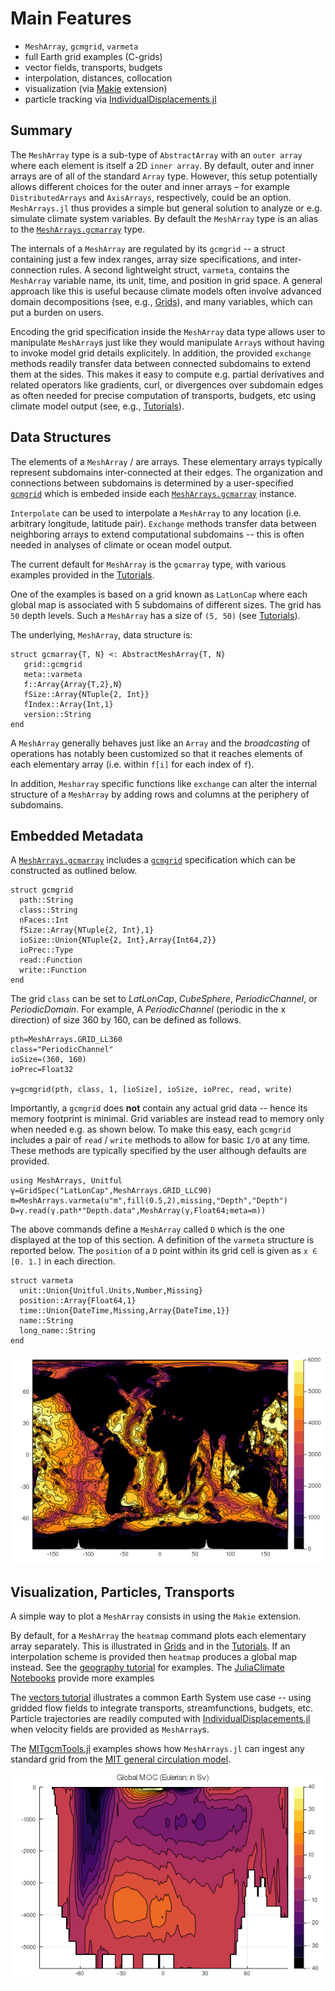 # Main Features

- `MeshArray`, `gcmgrid`, `varmeta`
- full Earth grid examples (C-grids)
- vector fields, transports, budgets
- interpolation, distances, collocation
- visualization (via [Makie](http://makie.org/) extension)
- particle tracking via [IndividualDisplacements.jl](https://github.com/JuliaClimate/IndividualDisplacements.jl#readme)

## Summary

The `MeshArray` type is a sub-type of `AbstractArray` with an `outer array` where each element is itself a 2D `inner array`. By default, outer and inner arrays are of all of the standard `Array` type. However, this setup potentially allows different choices for the outer and inner arrays – for example `DistributedArrays` and `AxisArrays`, respectively, could be an option. `MeshArrays.jl` thus provides a simple but general solution to analyze or e.g. simulate climate system variables. By default the `MeshArray` type is an alias to the [`MeshArrays.gcmarray`](@ref) type.

The internals of a `MeshArray` are regulated by its `gcmgrid` -- a struct containing just a few index ranges, array size specifications, and inter-connection rules. A second  lightweight struct, `varmeta`, contains the `MeshArray` variable name, its unit, time, and position in grid space. A general approach like this is useful because climate models often involve advanced domain decompositions (see, e.g., [Grids](@ref)), and many variables, which can put a burden on users. 

Encoding the grid specification inside the `MeshArray` data type allows user to manipulate `MeshArray`s just like they would manipulate `Array`s without having to invoke model grid details explicitely. In addition, the provided `exchange` methods readily transfer data between connected subdomains to extend them at the sides. This makes it easy to compute e.g. partial derivatives and related operators like gradients, curl, or divergences over subdomain edges as often needed for precise computation of transports, budgets, etc using climate model output (see, e.g., [Tutorials](@ref)).

## Data Structures

The elements of a `MeshArray` /  are arrays. These elementary arrays typically represent subdomains inter-connected at their edges. The organization and connections between subdomains is determined by a user-specified [`gcmgrid`](@ref) which is embeded inside each [`MeshArrays.gcmarray`](@ref) instance. 

`Interpolate` can be used to interpolate a `MeshArray` to any location (i.e. arbitrary longitude, latitude pair). `Exchange` methods transfer data between neighboring arrays to extend computational subdomains -- this is often needed in analyses of climate or ocean model output. 

The current default for `MeshArray` is the `gcmarray` type, with various examples provided in the [Tutorials](@ref).

One of the examples is based on a grid known as `LatLonCap` where each global map is associated with 5 subdomains of different sizes. The grid has `50` depth levels. Such a `MeshArray` has a size of `(5, 50)` (see [Tutorials](@ref)).

The underlying, `MeshArray`, data structure is:

```
struct gcmarray{T, N} <: AbstractMeshArray{T, N}
   grid::gcmgrid
   meta::varmeta
   f::Array{Array{T,2},N}
   fSize::Array{NTuple{2, Int}}
   fIndex::Array{Int,1}
   version::String
end
```

A `MeshArray` generally behaves just like an `Array` and the _broadcasting_ of operations has notably been customized so that it reaches elements of each elementary array (i.e. within `f[i]` for each index of `f`).

In addition, `Mesharray` specific functions like `exchange` can alter the internal structure of a `MeshArray` by adding rows and columns at the periphery of subdomains. 


## Embedded Metadata

A [`MeshArrays.gcmarray`](@ref) includes a [`gcmgrid`](@ref) specification which can be constructed as outlined below.

```
struct gcmgrid
  path::String
  class::String
  nFaces::Int
  fSize::Array{NTuple{2, Int},1}
  ioSize::Union{NTuple{2, Int},Array{Int64,2}}
  ioPrec::Type
  read::Function
  write::Function
end
```

The grid `class` can be set to _LatLonCap_, _CubeSphere_, _PeriodicChannel_, or _PeriodicDomain_. For example, A _PeriodicChannel_ (periodic in the x direction) of size 360 by 160, can be defined as follows.

```
pth=MeshArrays.GRID_LL360
class="PeriodicChannel"
ioSize=(360, 160)
ioPrec=Float32

γ=gcmgrid(pth, class, 1, [ioSize], ioSize, ioPrec, read, write)
```

Importantly, a `gcmgrid` does **not** contain any actual grid data -- hence its memory footprint is minimal. Grid variables are instead read to memory only when needed e.g. as shown below. To make this easy, each `gcmgrid` includes a pair of `read` / `write` methods to allow for basic `I/O` at any time. These methods are typically specified by the user although defaults are provided. 

```
using MeshArrays, Unitful
γ=GridSpec("LatLonCap",MeshArrays.GRID_LLC90)
m=MeshArrays.varmeta(u"m",fill(0.5,2),missing,"Depth","Depth")
D=γ.read(γ.path*"Depth.data",MeshArray(γ,Float64;meta=m))
```

The above commands define a `MeshArray` called `D` which is the one displayed at the top of this section. A definition of the `varmeta` structure is reported below. The `position` of a `D` point within its grid cell is given as `x ∈ [0. 1.]` in each direction.

```
struct varmeta
  unit::Union{Unitful.Units,Number,Missing}
  position::Array{Float64,1}
  time::Union{DateTime,Missing,Array{DateTime,1}}
  name::String
  long_name::String
end
```

![OceanDepthMap](https://raw.githubusercontent.com/juliaclimate/MeshArrays.jl/master/docs/images/interp_depth.png)

## Visualization, Particles, Transports

A simple way to plot a `MeshArray` consists in using the `Makie` extension. 

By default, for a `MeshArray` the `heatmap` command plots each elementary array separately. This is illustrated in [Grids](@ref) and in the [Tutorials](@ref). If an interpolation scheme is provided then `heatmap` produces a global map instead. See the [geography tutorial](../tutorials/geography.html) for examples. The [JuliaClimate Notebooks](https://juliaclimate.github.io/GlobalOceanNotebooks/) provide more examples

The [vectors tutorial](../tutorials/vectors.html) illustrates a common Earth System use case -- using gridded flow fields to integrate transports, streamfunctions, budgets, etc. Particle trajectories are readily computed with [IndividualDisplacements.jl](https://github.com/JuliaClimate/IndividualDisplacements.jl) when velocity fields are provided as `MeshArray`s. 

The [MITgcmTools.jl](https://github.com/gaelforget/MITgcmTools.jl) examples shows how `MeshArrays.jl` can ingest any standard grid from the [MIT general circulation model](https://mitgcm.readthedocs.io/en/latest/?badge=latest).

![OceanMOC](https://github.com/JuliaClimate/Notebooks/raw/master/page/figures/MOC.png)